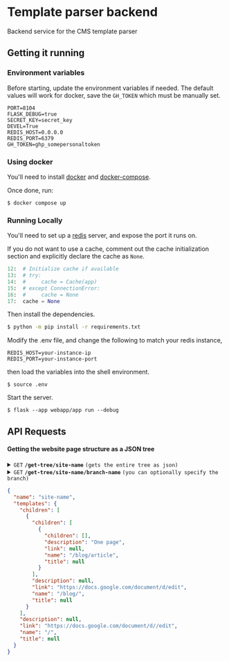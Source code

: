 # Template parser backend

Backend service for the CMS template parser

## Getting it running

### Environment variables

Before starting, update the environment variables if needed. The default values will work for docker, save the `GH_TOKEN` which must be manually set.

```env
PORT=8104   
FLASK_DEBUG=true
SECRET_KEY=secret_key
DEVEL=True
REDIS_HOST=0.0.0.0
REDIS_PORT=6379
GH_TOKEN=ghp_somepersonaltoken
```

### Using docker

You'll need to install [docker](https://docs.docker.com/engine/install/) and [docker-compose](https://docs.docker.com/compose/install/).

Once done, run:

```
$ docker compose up
```

### Running Locally

You'll need to set up a [redis](https://redis.io/docs/install/install-redis/) server, and expose the port it runs on. 

If you do not want to use a cache, comment out the cache initialization section and explicitly declare the cache as `None`.
```python
12:  # Initialize cache if available
13:  # try:
14:  #     cache = Cache(app)
15:  # except ConnectionError:
16:  #     cache = None
17:  cache = None
```

Then install the dependencies.

```bash
$ python -m pip install -r requirements.txt
```

Modify the .env file, and change the following to match your redis instance,

```
REDIS_HOST=your-instance-ip
REDIS_PORT=your-instance-port
```

then load the variables into the shell environment.

```
$ source .env
```

Start the server.

```
$ flask --app webapp/app run --debug
```

## API Requests

#### Getting the website page structure as a JSON tree

<details>
 <summary><code>GET</code> <code><b>/get-tree/site-name</b></code> <code>(gets the entire tree as json)</code></summary>
</details>

<details>
 <summary><code>GET</code> <code><b>/get-tree/site-name/branch-name</b></code> <code>(you can optionally specify the branch)</code></summary>
</details>

```json
{
  "name": "site-name",
  "templates": {
    "children": [
      {
        "children": [
          {
            "children": [],
            "description": "One page",
            "link": null,
            "name": "/blog/article",
            "title": null
          }
        ],
        "description": null,
        "link": "https://docs.google.com/document/d/edit",
        "name": "/blog/",
        "title": null
      }
    ],
    "description": null,
    "link": "https://docs.google.com/document/d//edit",
    "name": "/",
    "title": null
  }
}
```
